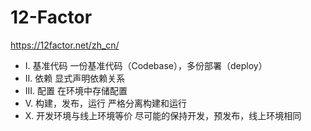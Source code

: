 # 12-Factor

https://12factor.net/zh_cn/

- I. 基准代码 一份基准代码（Codebase），多份部署（deploy）
- II. 依赖 显式声明依赖关系
- III. 配置 在环境中存储配置
- V. 构建，发布，运行 严格分离构建和运行
- X. 开发环境与线上环境等价 尽可能的保持开发，预发布，线上环境相同
